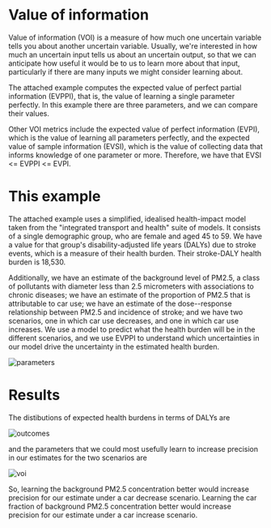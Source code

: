 # Value of information

Value of information (VOI) is a measure of how much one uncertain variable tells you about another uncertain variable. Usually, we're interested in how much an uncertain input tells us about an uncertain output, so that we can anticipate how useful it would be to us to learn more about that input, particularly if there are many inputs we might consider learning about.

The attached example computes the expected value of perfect partial information (EVPPI), that is, the value of learning a single parameter perfectly. In this example there are three parameters, and we can compare their values.

Other VOI metrics include the expected value of perfect information (EVPI), which is the value of learning all parameters perfectly, and the expected value of sample information (EVSI), which is the value of collecting data that informs knowledge of one parameter or more. Therefore, we have that EVSI <= EVPPI <= EVPI.

# This example

The attached example uses a simplified, idealised health-impact model taken from the "integrated transport and health" suite of models. It consists of a single demographic group, who are female and aged 45 to 59. We have a value for that group's disability-adjusted life years (DALYs) due to stroke events, which is a measure of their health burden. Their stroke-DALY health burden is 18,530.

Additionally, we have an estimate of the background level of PM2.5, a class of pollutants with diameter less than 2.5 micrometers with associations to chronic diseases; we have an estimate of the proportion of PM2.5 that is attributable to car use; we have an estimate of the dose--response relationship between PM2.5 and incidence of stroke; and we have two scenarios, one in which car use decreases, and one in which car use increases. We use a model to predict what the health burden will be in the different scenarios, and we use EVPPI to understand which uncertainties in our model drive the uncertainty in the estimated health burden.

![parameters](https://github.com/robj411/value_of_information_example/blob/master/parameters.png)


# Results

The distibutions of expected health burdens in terms of DALYs are

![outcomes](https://github.com/robj411/value_of_information_example/blob/master/outcomes.png)

and the parameters that we could most usefully learn to increase precision in our estimates for the two scenarios are

![voi](https://github.com/robj411/value_of_information_example/blob/master/voi.png)

So, learning the background PM2.5 concentration better would increase precision for our estimate under a car decrease scenario. Learning the car fraction of background PM2.5 concentration better would increase precision for our estimate under a car increase scenario.

